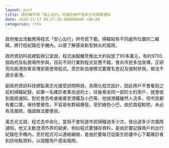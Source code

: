 ```yaml
---
layout: post
title: 政府稱不知「安心出行」向個別用戶發多少次風險通知
date: 2020-11-17 09:27:20.000000000 +08:00
categories: rthk
---
```


政府推出流動應用程式「安心出行」供市民下載，掃瞄貼有不同處所位置的二維碼，將行程紀錄在手機內，以便了解感染新型肺炎的風險。

政府資訊科技總監辦公室說，程式由醖釀至推出大約投放了90多萬元，有約9700個政府及私營場所參與，目前不同行業對程式反應不錯，會向市民多加宣傳，正研究向抵港旅客宣傳安裝使用程式。至於新加坡模式要實名登記及強制參與，做法不適合香港。

副政府資訊科技總監黃志光接受訪問時說，為簡化程式設計，因此用戶不會看到之前的掃瞄紀錄，如果一名確診者乘坐過的士，往後乘坐同一部的士的用戶，就會收到風險通知。對於會否考慮推廣至港鐵及小巴等，他說港鐵雖然人流多，但市民都有戴口罩，保持警覺性，不容易有群組爆發。至於綠色小巴，由於路程較短，未必有高風險，強調做法要便民。

黃志光又說，程式去中央化，當局不會知道市民掃瞄過多少次，發出過多少次風險通知。他又主動澄清外界的疑慮，例如程式要儲存資料，是由於要記錄用戶的出行紀錄在手機內。至於程式可以連結網絡，是由於要每日從衞生防護中心下載確診者到訪地點資料，以提醒用戶感染風險。
